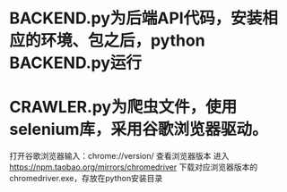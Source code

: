 # BACKEND.py为后端API代码，安装相应的环境、包之后，python BACKEND.py运行

# CRAWLER.py为爬虫文件，使用selenium库，采用谷歌浏览器驱动。
打开谷歌浏览器输入：chrome://version/ 查看浏览器版本
进入 https://npm.taobao.org/mirrors/chromedriver 下载对应浏览器版本的chromedriver.exe，存放在python安装目录

